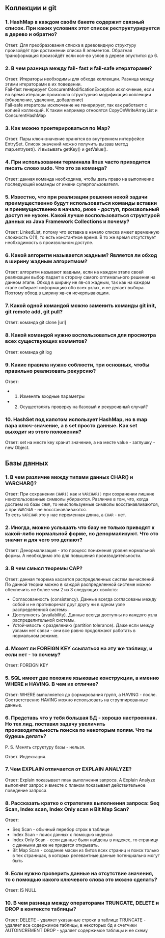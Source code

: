 ## Коллекции и git

### 1. HashMap в каждом своём бакете содержит связный список. При каких условиях этот список реструктурируется в дерево и обратно?

Ответ. Для преобразования списка в древовидную структуру произойдёт при достижении списка  8 элементов. Обратная трансформация произойдёт если кол-во узлов в дереве опустится до 6.



### 2. В чем разница между fail- fast и fail-safe итераторами?

Ответ. Итераторы необходимы для обхода коллекции. Разница между этими итераторами в их поведении. <br>
Fail-fast генерирует ConcurentModificationException исключение, если во время итерации произошла структурная модификация коллекции (обновление, удаление, добавление) <br>
Fail-safe итераторы исключение не генерирует, так как работают с копией коллекций. К таким например относятся CopyOnWriteArrayList и ConcurentHashMap

### 3. Как можно проитерироваться по Map?

Ответ. Пары ключ-значение хранятся во внутреннем интерфейсе EntrySet. Список значений можно получить вызвав метод map.entryset(). И вызывать getKey() и getValue().

### 4. При использовании терминала linux часто приходится писать слово sudo. Что это за команда?
Ответ: данная команда необходима, чтобы дать право на выполнение последующей 	команды от имени суперпользователя.

### 5. Известно, что при реализации решения некой задачи преимущественно будут использоваться команды вставки и преимущественно в начало, реже - доступ, произвольный доступ не нужен. Какой лучше воспользоваться структурой данных из Java Framework Collections и почему?
Ответ: LinkedList, потому что вставка в начало списка имеет временную сложность O(1), то есть константное время. В то же время отсутствует необходимость в произвольном доступе.

### 6. Какой алгоритм называется жадным? Является ли обход в ширину жадным алгоритмом?
Ответ: алгоритм называют жадным, если на каждом этапе своей реализации выбор падает в сторону самого оптимального решения на данном этапе.
Обход в ширину не яв-ся жадным, так как на каждом этапе собирает информацию обо всех узлах, и не делает выбора. Поэтому обход в ширину яв-ся исчерпывающим.

### 7. Какой одной командой можно заменить команды git init, git remote add, git pull?
Ответ: команда  git clone [url]

### 8. Какой командой нужно воспользоваться для просмотра всех существующих коммитов?
Ответ: команда git log

### 9. Какие правила нужно соблюсти, три основных, чтобы правильно реализовать рекурсию?
Ответ:
* 1. Изменять входные параметры
* 2. Осуществлять проверку на базовый и рекурсивный случай?

###  10. HashSet под капотом использует HashMap, но в map пара ключ-значение, а в set просто данные. Как set выходит из этого положения?
Ответ: set на месте key хранит значение, а на месте value - заглушку - new Object.

## Базы данных

### 1. В чем различие между типами данных CHAR() и VARCHAR()?
Ответ:
При сохранении `CHAR()` как и `VARCHAR()` при сохранении лишние неиспользованные символы убираются.
Различие в том, что, когда достаем из базы `CHAR`, то неиспользуемые символы восстанавливаются, а при `VARCHAR` - 
не восстанавливаются. <br> 
То есть `VARCHAR` это у нас переменная длина, а `CHAR` - нет.

### 2. Иногда, можно услышать что базу не только приводят к какой-либо нормальной форме, но денормализуют. Что это значит и для чего это делают?

Ответ: 
Денормализация - это процесс понижения уровня нормальной формы. А необходимо это для повышения производительности.

### 3. В чем смысл теоремы CAP?

Ответ: данная теорема касается распределенных систем вычислений. По данной теории можно в каждой распределенной системе
можно обеспечить не более чем 2 из 3 следующих свойств:

- Согласованность (consistency). Данные всегда согласованы между собой и не противоречат друг другу ни в одном узле распределенной системы.
- Доступность (availability). Данные всегда доступны из каждого узла распределительной системы. 
- Устойчивость к разделению (partition tolerance). Даже если между узлами нет связи - они все равно продолжают работать в нормальном режиме.

### 4. Может ли FOREIGN KEY ссылаться на эту же таблицу, и если нет - то почему?

Ответ: FOREIGN KEY 

### 5. SQL имеет две похожие языковые конструкции, а именно WHERE и HAVING. В чем их отличие?

Ответ: WHERE выполняется до формирования групп, а HAVING - после. Соответственно HAVING можно использовать на сгруппированные данные.

### 6. Представь что у тебя большая БД - хорошо настроенная. Но тех лид. поставил задачу увеличить производительность поиска по некоторым полям. Что ты будешь делать?
P. S. Менять структуру базы - нельзя.

Ответ. Индексация.

### 7. Чем EXPLAIN отличается от EXPLAIN ANALYZE?

Ответ: Explain показывает план выполнения запроса. А Explain Analyze выполняет запрос и вместе с планом показывает действительное поведение запроса.

### 8. Рассказать кратко о стратегиях выполнения запроса: Seq Scan, Index scan, Index Only scan и Bit Map Scan?

Ответ:
- Seq Scan - обычный перебор строк в таблице
- Index Scan - поиск данных с помощью индекса
- Index Only Scan - если данные были найдены в индексе, то страницу с данными даже не придется открывать.
- Bit Map Scan - создание маски из битов всех страниц и поиск только в тех страницах, в которых релевантные данные потенциально могут быть

### 9. Если нужно проверить данные на отсутствие значения, то с помощью какого ключевого слова это можно сделать?

Ответ: IS NULL

### 10. В чем разница между операторами TRUNCATE, DELETE и DROP в контексте таблицы?

Ответ: 
DELETE - удаляет указанные строки в таблице
TRUNCATE - удаляет все содержимое таблицы, в некоторых бд и счетчики AUTOINCREMENT
DROP - удаляет содержимое таблицы и ее схему


